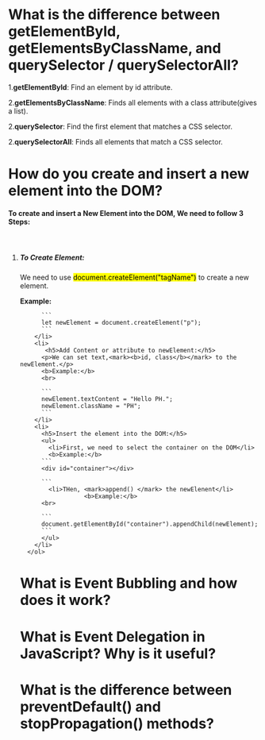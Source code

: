 <h1> What is the difference between getElementById, getElementsByClassName, and querySelector / querySelectorAll? </h1>
<p> 1.<b>getElementById</b>: Find an element by id attribute. </p>
<p> 2.<b>getElementsByClassName</b>: Finds all elements with a class attribute(gives a list). </p>
<p> 2.<b>querySelector</b>: Find the first element that matches a CSS selector. </p>
<p> 2.<b>querySelectorAll</b>: Finds all elements that match a CSS selector. </p>

<h1> How do you create and insert a new element into the DOM? </h1>

<p>
<h4>To create and insert a New Element into the DOM, We need to follow 3 Steps:</h4> <br>
      <ol>
        <li>
          <h5>To Create Element:</h5>
          <p>We need to use <mark>document.createElement("tagName")</mark> to create a new element.</p>
          <b>Example:</b> <br>
          
          ```
          let newElement = document.createElement("p");
          ```
        </li>
        <li>
           <h5>Add Content or attribute to newElement:</h5>
          <p>We can set text,<mark><b>id, class</b></mark> to the newElement.</p>
          <b>Example:</b> 
          <br>
          
          ```
          newElement.textContent = "Hello PH.";
          newElement.className = "PH";
          ```
        </li>
        <li>
          <h5>Insert the element into the DOM:</h5>
          <ul>
            <li>First, we need to select the container on the DOM</li>
            <b>Example:</b> 
          ```
          <div id="container"></div>
          
          ```
            <li>THen, <mark>append() </mark> the newElenent</li>
                      <b>Example:</b> 
          <br>
          
          ```
          document.getElementById("container").appendChild(newElement);
          ```
          </ul>
        </li>
      </ol>


</p>

<h1> What is Event Bubbling and how does it work? </h1>

<h1> What is Event Delegation in JavaScript? Why is it useful? </h1>

<h1> What is the difference between preventDefault() and stopPropagation() methods? </h1>
